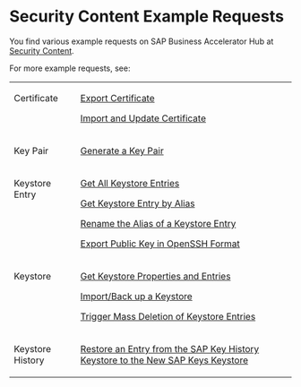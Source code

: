 <!-- loioacb89ef4d0044f74b2d82efa97aa6f8d -->

# Security Content Example Requests



You find various example requests on SAP Business Accelerator Hub at [Security Content](https://api.sap.com/api/SecurityContent).

For more example requests, see:


<table>
<tr>
<td valign="top">

Certificate



</td>
<td valign="top">

[Export Certificate](export-certificate-1133cca.md)

[Import and Update Certificate](import-and-update-certificate-be3a0b9.md)



</td>
</tr>
<tr>
<td valign="top">

Key Pair



</td>
<td valign="top">

[Generate a Key Pair](generate-a-key-pair-4d3dd24.md) 



</td>
</tr>
<tr>
<td valign="top">

Keystore Entry



</td>
<td valign="top">

[Get All Keystore Entries](get-all-keystore-entries-2b67349.md)

[Get Keystore Entry by Alias](get-keystore-entry-by-alias-e4526db.md)

[Rename the Alias of a Keystore Entry](rename-the-alias-of-a-keystore-entry-4024577.md)

[Export Public Key in OpenSSH Format](export-public-key-in-openssh-format-dbf276e.md)



</td>
</tr>
<tr>
<td valign="top">

Keystore



</td>
<td valign="top">

[Get Keystore Properties and Entries](get-keystore-properties-and-entries-bad4cc5.md)

[Import/Back up a Keystore](import-back-up-a-keystore-bcff852.md)

[Trigger Mass Deletion of Keystore Entries](trigger-mass-deletion-of-keystore-entries-bee2744.md)



</td>
</tr>
<tr>
<td valign="top">

Keystore History



</td>
<td valign="top">

[Restore an Entry from the SAP Key History Keystore to the New SAP Keys Keystore](restore-an-entry-from-the-sap-key-history-keystore-to-the-new-sap-keys-keystore-a0bd675.md) 



</td>
</tr>
</table>

